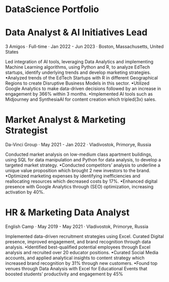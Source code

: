 # DataScience Portfolio



# Data Analyst & AI Initiatives Lead
3 Amigos · Full-time · 
Jan 2022 - Jun 2023 · 
Boston, Massachusetts, United States

Led integration of AI tools, leveraging Data Analytics and implementing Machine Learning algorithms, using Python and R, to analyze EdTech startups, identify underlying trends and develop marketing strategies.
•Analyzed trends of the EdTech Startups with R in different Geographical Regions to create Disruptive Business Models in this sector.
•Utilized Google Analytics to make data-driven decisions followed by an increase in engagement by 366% within 3 months.
•Implemented AI tools such as Midjourney and SynthesiaAI for content creation which tripled(3x) sales.


# Market Analyst & Marketing Strategist
Da-Vinci Group · 
May 2021 - Jan 2022 · 
Vladivostok, Primorye, Russia

Conducted market analysis on low-medium class apartment buildings, using SQL for data manipulation and Python for data analysis, to develop a targeted market strategy.
•Conducted competitors’ analysis to underline a unique value proposition which brought 2 new investors to the brand.
•Optimized marketing expenses by identifying inefficiencies and reallocating resources which decreased costs by 17%.
•Enhanced digital presence with Google Analytics through (SEO) optimization, increasing activation by 40%.


# HR & Marketing Data Analyst
English Camp · 
May 2019 - May 2021 · 
Vladivostok, Primorye, Russia

Implemented data-driven recruitment strategies using Excel. Curated Digital presence, improved engagement, and brand recognition through data analysis.
•Identified best-qualified potential employees through Excel analysis and recruited over 20 educator positions.
•Curated Social Media accounts, and applied analytical insights to content strategy which increased brand recognition by 31% through new customers.
•Found top venues through Data Analysis with Excel for Educational Events that boosted students’ productivity and engagement by 45%
